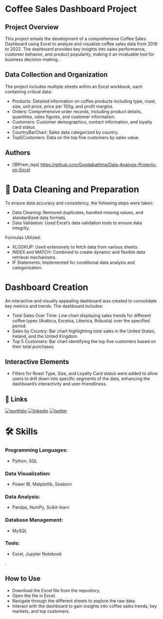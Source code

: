 # Coffee Sales Dashboard Project
## Project Overview

 This project entails the development of a comprehensive Coffee Sales Dashboard using Excel to analyze and visualize coffee sales data from 2019 to 2022. The dashboard provides key insights into sales performance, customer behavior, and product popularity, making it an invaluable tool for business decision-making..
## Data Collection and Organization
The project includes multiple sheets within an Excel workbook, each containing critical data:

- Products: Detailed information on coffee products including type, roast, size, unit price, price per 100g, and profit margins.
- Orders: Comprehensive order records, including product details, quantities, sales figures, and customer information.
- Customers: Customer demographics, contact information, and loyalty card status.
- CountryBarChart: Sales data categorized by country.
- Top5Customers: Data on the top five customers by sales value.

## Authors

- [@Prem_teja] https://github.com/Gundabathina/Data-Analysis-Projects-on-Excel


# 🚀 Data Cleaning and Preparation
To ensure data accuracy and consistency, the following steps were taken:

- Data Cleaning: Removed duplicates, handled missing values, and standardized data formats.
- Data Validation: Used Excel’s data validation tools to ensure data integrity.

Formulas Utilized:

- XLOOKUP: Used extensively to fetch data from various sheets.
- INDEX and MATCH: Combined to create dynamic and flexible data retrieval mechanisms.
- IF Statements: Implemented for conditional data analysis and categorization.

# Dashboard Creation
An interactive and visually appealing dashboard was created to consolidate key metrics and trends. The dashboard includes:

- Total Sales Over Time: Line chart displaying sales trends for different coffee types (Arabica, Excelsa, Liberica, Robusta) over the specified period.
- Sales by Country: Bar chart highlighting total sales in the United States, Ireland, and the United Kingdom.
- Top 5 Customers: Bar chart identifying the top five customers based on their total purchases.
## Interactive Elements
- Filters for Roast Type, Size, and Loyalty Card status were added to allow users to drill down into specific segments of the data, enhancing the dashboard’s interactivity and user-friendliness.





## 🔗 Links
[![portfolio](https://img.shields.io/badge/my_portfolio-000?style=for-the-badge&logo=ko-fi&logoColor=white)](https://katherineoelsner.com/)
[![linkedin](https://img.shields.io/badge/linkedin-0A66C2?style=for-the-badge&logo=linkedin&logoColor=white)](https://www.linkedin.com/in/prem-teja-21856a28b)
[![twitter](https://img.shields.io/badge/twitter-1DA1F2?style=for-the-badge&logo=twitter&logoColor=white)](https://twitter.com/)


# 🛠 Skills


### Programming Languages: 
- Python, SQL
### Data Visualization: 
- Power BI, Matplotlib, Seaborn
### Data Analysis:
-  Pandas, NumPy, Scikit-learn
### Database Management: 
- MySQL
### Tools:
-  Excel, Jupyter Notebook

.

## How to Use
- Download the Excel file from the repository.
- Open the file in Excel.
- Navigate through the different sheets to explore the raw data.
- Interact with the dashboard to gain insights into coffee sales trends, key markets, and top customers.



